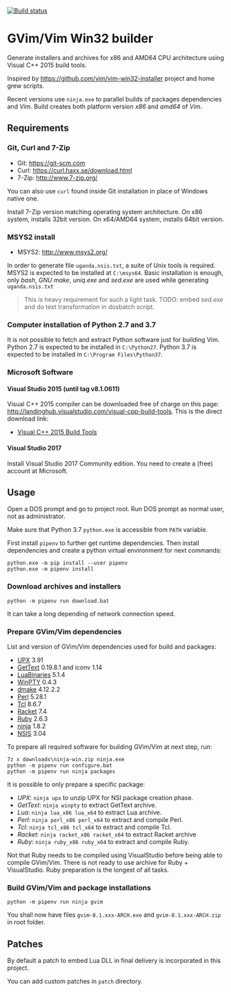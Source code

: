 [![Build status](https://ci.appveyor.com/api/projects/status/2arjuao3028n44p1?svg=true)](https://ci.appveyor.com/project/lboulard/vim-win32-build)

# GVim/Vim Win32 builder

Generate installers and archives for x86 and AMD64 CPU architecture using
Visual C++ 2015 build tools.

Inspired by <https://github.com/vim/vim-win32-installer> project and home grew
scripts.

Recent versions use `ninja.exe` to parallel builds of packages dependencies and
_Vim_. Build creates both platform version _x86_ and _amd64_ of _Vim_.

## Requirements

### Git, Curl and 7-Zip

- Git: <https://git-scm.com>
- Curl: <https://curl.haxx.se/download.html>
- 7-Zip: <http://www.7-zip.org/>

You can also use `curl` found inside Git installation in place of Windows
native one.

Install 7-Zip version matching operating system architecture. On x86 system,
installs 32bit version. On x64/AMD64 system, installs 64bit version.

### MSYS2 install

- MSYS2: <http://www.msys2.org/>

In order to generate file `uganda.nsis.txt`, a suite of Unix tools is required.
MSYS2 is expected to be installed at `C:\msys64`. Basic installation is enough,
only _bash_, _GNU make_, _uniq.exe_ and _sed.exe_ are used while generating
`uganda.nsis.txt`

> This is heavy requirement for such a light task.
> TODO: embed _sed.exe_ and do text transformation in dosbatch script.

### Computer installation of Python 2.7 and 3.7

It is not possible to fetch and extract Python software just for building Vim.
Python 2.7 is expected to be installed in `C:\Python27`. Python 3.7 is expected
to be installed in `C:\Program Files\Python37`.

### Microsoft Software

#### Visual Studio 2015 (until tag v8.1.0611)

Visual C++ 2015 compiler can be downloaded free of charge on this page:
<http://landinghub.visualstudio.com/visual-cpp-build-tools>. This is the direct
download link:

- [Visual C++ 2015 Build Tools](http://go.microsoft.com/fwlink/?LinkId=691126&fixForIE=.exe)

#### Visual Studio 2017

Install Visual Studio 2017 Community edition. You need to create a (free)
account at Microsoft.

## Usage

Open a DOS prompt and go to project root. Run DOS prompt as normal user, not as
administrator.

Make sure that Python 3.7 `python.exe` is accessible from `PATH` variable.

First install `pipenv` to further get runtime dependencies. Then install
dependencies and create a python virtual environment for next commands:

```dosbatch
python.exe -m pip install --user pipenv
python.exe -m pipenv install
```

### Download archives and installers

```dosbatch
python -m pipenv run download.bat
```

It can take a long depending of network connection speed.

### Prepare GVim/Vim dependencies

List and version of GVim/Vim dependencies used for build and packages:

- [UPX](http://upx.sourceforge.net/) 3.91
- [GetText](https://github.com/mlocati/gettext-iconv-windows) 0.19.8.1 and iconv 1.14
- [LuaBinaries](http://luabinaries.sourceforge.net/download.html) 5.1.4
- [WinPTY](https://github.com/rprichard/winpty) 0.4.3
- [dmake](https://cpan.metacpan.org/authors/id/S/SH/SHAY/) 4.12.2.2
- [Perl](http://www.perl.org) 5.28.1
- [Tcl](http://www.tcl.tk) 8.6.7
- [Racket](https://download.racket-lang.org/) 7.4
- [Ruby](https://www.ruby-lang.org/en/downloads/) 2.6.3
- [ninja](https://ninja-build.org) 1.8.2
- [NSIS](http://nsis.sourceforge.net) 3.04

To prepare all required software for building GVim/Vim at next step, run:

```dosbatch
7z x downloads\ninja-win.zip ninja.exe
python -m pipenv run configure.bat
python -m pipenv run ninja packages
```

It is possible to only prepare a specific package:
 - _UPX_: `ninja upx` to unzip UPX for NSI package creation phase.
 - _GetText_: `ninja winpty` to extract GetText archive.
 - _Lua_: `ninja lua_x86 lua_x64` to extract Lua archive.
 - _Perl_: `ninja perl_x86 perl_x64` to extract and compile Perl.
 - _Tcl_: `ninja tcl_x86 tcl_x64` to extract and compile Tcl.
 - _Racket_: `ninja racket_x86 racket_x64` to extract Racket archive
 - _Ruby_: `ninja ruby_x86 ruby_x64` to extract and compile Ruby.

Not that Ruby needs to be compiled using VisualStudio before being able to
compile GVim/Vim. There is not ready to use archive for Ruby + VisualStudio.
Ruby preparation is the longest of all tasks.

### Build GVim/Vim and package installations

```dosbatch
python -m pipenv run ninja gvim
```

You shall now have files `gvim-8.1.xxx-ARCH.exe` and `gvim-8.1.xxx-ARCH.zip` in
root folder.

## Patches

By default a patch to embed Lua DLL in final delivery is incorporated in this
project.

You can add custom patches in `patch` directory.
